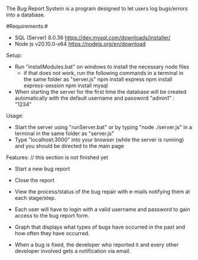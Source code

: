 The Bug Report System is a program designed to let users log bugs/errors into a database. 

#Requirements:#
- SQL (Server) 8.0.36
	https://dev.mysql.com/downloads/installer/
- Node js v20.10.0-x64
	https://nodejs.org/en/download

Setup:
- Run "installModules.bat" on windows to install the necessary node files
	- if that does not work, run the following commands in a terminal in the same folder as "server.js"
		npm install express
		npm install express-session
		npm install mysql
- When starting the server for the first time the database will be created automatically with the default username and password "admin1" : "1234"

Usage:
- Start the server using "runServer.bat" or by typing "node ./server.js" in a terminal in the same folder as "server.js"
- Type "localhost:3000" into your browser (while the server is running) and you should be directed to the main page

Features: // this section is not finished yet
- Start a new bug report
- Close the report 
- View the process/status of the bug repair with e-mails notifying them at each stage/step.

- Each user will have to login with a valid username and password to gain access to the bug report form. 
- Graph that displays what types of bugs have occurred in the past and how often they have occurred. 
- When a bug is fixed, the developer who reported it and every other developer involved gets a notification via email.
